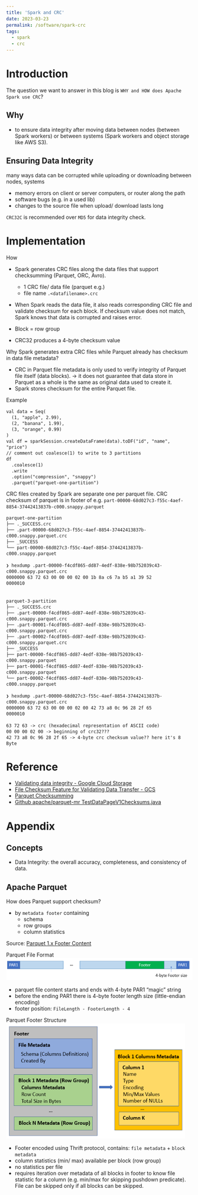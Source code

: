 ```yaml
---
title: 'Spark and CRC'
date: 2023-03-23
permalink: /software/spark-crc
tags:
  - spark
  - crc
---
```



# Introduction
The question we want to answer in this blog is `WHY and HOW does Apache Spark use CRC`?

## Why
- to ensure data integrity after moving data between nodes (between Spark workers)
or between systems (Spark workers and object storage like AWS S3).

## Ensuring Data Integrity
many ways data can be corrupted while uploading or downloading between nodes, systems
  - memory errors on client or server computers, or router along the path
  - software bugs (e.g. in a used lib)
  - changes to the source file when upload/ download lasts long

`CRC32C` is recommended over `MD5` for data integrity check.


# Implementation
How
- Spark generates CRC files along the data files that support checksumming (Parquet, ORC, Avro).
  - 1 CRC file/ data file (parquet e.g.)
  - file name `.<datafilename>.crc`

- When Spark reads the data file, it also reads corresponding CRC file and validate checksum for each block.
If checksum value does not match, Spark knows that data is corrupted and raises error.
- Block = row group
- CRC32 produces a 4-byte checksum value


Why Spark generates extra CRC files while Parquet already has checksum in data file metadata?
- CRC in Parquet file metadata is only used to verify integrity of Parquet file itself (data blocks).
-> it does not guarantee that data store in Parquet as a whole is the same as original data used to create it.
- Spark stores checksum for the entire Parquet file.


Example
```
val data = Seq(
  (1, "apple", 2.99),
  (2, "banana", 1.99),
  (3, "orange", 0.99)
)
val df = sparkSession.createDataFrame(data).toDF("id", "name", "price")
// comment out coalesce(1) to write to 3 partitions
df
  .coalesce(1)
  .write
  .option("compression", "snappy")
  .parquet("parquet-one-partition")
```

CRC files created by Spark are separate one per parquet file.
CRC checksum of parquet is in footer of e.g. `part-00000-68d027c3-f55c-4aef-8854-37442413837b-c000.snappy.parquet`
```
parquet-one-partition
├── ._SUCCESS.crc
├── .part-00000-68d027c3-f55c-4aef-8854-37442413837b-c000.snappy.parquet.crc
├── _SUCCESS
└── part-00000-68d027c3-f55c-4aef-8854-37442413837b-c000.snappy.parquet

❯ hexdump .part-00000-f4cdf865-dd87-4edf-838e-98b752039c43-c000.snappy.parquet.crc
0000000 63 72 63 00 00 00 02 00 1b 8a c6 7a b5 a1 39 52
0000010


parquet-3-partition
├── ._SUCCESS.crc
├── .part-00000-f4cdf865-dd87-4edf-838e-98b752039c43-c000.snappy.parquet.crc
├── .part-00001-f4cdf865-dd87-4edf-838e-98b752039c43-c000.snappy.parquet.crc
├── .part-00002-f4cdf865-dd87-4edf-838e-98b752039c43-c000.snappy.parquet.crc
├── _SUCCESS
├── part-00000-f4cdf865-dd87-4edf-838e-98b752039c43-c000.snappy.parquet
├── part-00001-f4cdf865-dd87-4edf-838e-98b752039c43-c000.snappy.parquet
└── part-00002-f4cdf865-dd87-4edf-838e-98b752039c43-c000.snappy.parquet

❯ hexdump .part-00000-68d027c3-f55c-4aef-8854-37442413837b-c000.snappy.parquet.crc
0000000 63 72 63 00 00 00 02 00 42 73 a8 0c 96 28 2f 65
0000010

63 72 63 -> crc (hexadecimal representation of ASCII code)
00 00 00 02 00 -> beginning of crc32???
42 73 a8 0c 96 28 2f 65 -> 4-byte crc checksum value?? here it's 8 Byte

```


# Reference
- [Validating data integrity - Google Cloud Storage](https://cloud.google.com/storage/docs/hashes-etags)
- [File Checksum Feature for Validating Data Transfer - GCS](https://cloud.google.com/blog/products/storage-data-transfer/new-file-checksum-feature-lets-you-validate-data-transfers-between-hdfs-and-cloud-storage)
- [Parquet Checksumming](https://parquet.apache.org/docs/file-format/data-pages/checksumming/)
- [Github apache/parquet-mr TestDataPageV1Checksums.java](https://github.com/apache/parquet-mr/blob/master/parquet-hadoop/src/test/java/org/apache/parquet/hadoop/TestDataPageV1Checksums.java)


# Appendix
## Concepts
- Data Integrity: the overall accuracy, completeness, and consistency of data.

## Apache Parquet
How does Parquet support checksum?
- by `metadata footer` containing
  - schema
  - row groups
  - column statistics


Source: [Parquet 1.x Footer Content](http://cloudsqale.com/2021/01/15/parquet-1-x-file-format-footer-content/)


Parquet File Format
![parquet-file-format.png](SparkCRC/parquet_file_format.png)
- parquet file content starts and ends with 4-byte PAR1 “magic” string
- before the ending PAR1 there is 4-byte footer length size (little-endian encoding)
- footer position: `FileLength - FooterLength - 4`


Parquet Footer Structure
![parquet_footer_structure.png](SparkCRC/parquet_footer_structure.png)
- Footer encoded using Thrift protocol, contains: `file metadata` + `block metadata`
- column statistics (min/ max) available per block (row group)
- no statistics per file
- requires iteration over metadata of all blocks in footer to know file statistic for a column
  (e.g. min/max for skipping pushdown predicate). 
  File can be skipped only if all blocks can be skipped.

